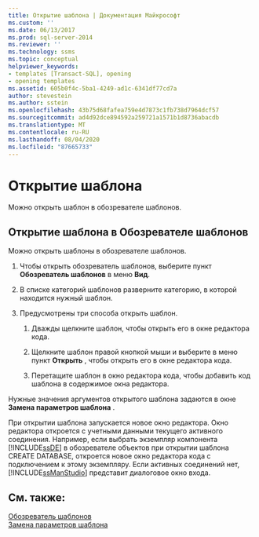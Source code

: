 ```yaml
---
title: Открытие шаблона | Документация Майкрософт
ms.custom: ''
ms.date: 06/13/2017
ms.prod: sql-server-2014
ms.reviewer: ''
ms.technology: ssms
ms.topic: conceptual
helpviewer_keywords:
- templates [Transact-SQL], opening
- opening templates
ms.assetid: 605b0f4c-5ba1-4249-ad1c-6341df77cd7a
author: stevestein
ms.author: sstein
ms.openlocfilehash: 43b75d68fafea759e4d7873c1fb738d7964dcf57
ms.sourcegitcommit: ad4d92dce894592a259721a1571b1d8736abacdb
ms.translationtype: MT
ms.contentlocale: ru-RU
ms.lasthandoff: 08/04/2020
ms.locfileid: "87665733"
---
```

# <a name="open-a-template"></a>Открытие шаблона
  Можно открыть шаблон в обозревателе шаблонов.  
  
## <a name="to-open-a-template-from-template-explorer"></a>Открытие шаблона в Обозревателе шаблонов  
 Можно открыть шаблоны в обозревателе шаблонов.  
  
1.  Чтобы открыть обозреватель шаблонов, выберите пункт **Обозреватель шаблонов** в меню **Вид**.  
  
2.  В списке категорий шаблонов разверните категорию, в которой находится нужный шаблон.  
  
3.  Предусмотрены три способа открыть шаблон.  
  
    1.  Дважды щелкните шаблон, чтобы открыть его в окне редактора кода.  
  
    2.  Щелкните шаблон правой кнопкой мыши и выберите в меню пункт **Открыть** , чтобы открыть его в окне редактора кода.  
  
    3.  Перетащите шаблон в окно редактора кода, чтобы добавить код шаблона в содержимое окна редактора.  
  
 Нужные значения аргументов открытого шаблона задаются в окне **Замена параметров шаблона** .  
  
 При открытии шаблона запускается новое окно редактора. Окно редактора откроется с учетными данными текущего активного соединения. Например, если выбрать экземпляр компонента [!INCLUDE[ssDE](../../includes/ssde-md.md)] в обозревателе объектов при открытии шаблона CREATE DATABASE, откроется новое окно редактора кода с подключением к этому экземпляру. Если активных соединений нет, [!INCLUDE[ssManStudio](../../includes/ssmanstudio-md.md)] представит диалоговое окно входа.  
  
## <a name="see-also"></a>См. также:  
 [Обозреватель шаблонов](template-explorer.md)   
 [Замена параметров шаблона](replace-template-parameters.md)  
  
  
